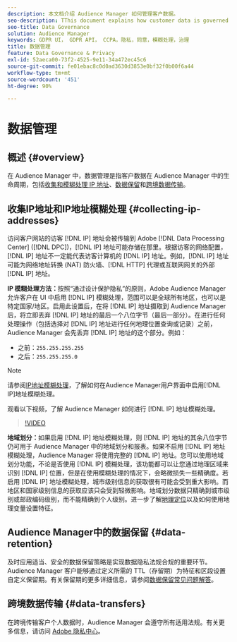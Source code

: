 ```yaml
---
description: 本文档介绍 Audience Manager 如何管理客户数据。
seo-description: TThis document explains how customer data is governed in Audience Manager.
seo-title: Data Governance
solution: Audience Manager
keywords: GDPR UI， GDPR API， CCPA，隐私，同意，模糊处理，治理
title: 数据管理
feature: Data Governance & Privacy
exl-id: 52aeca00-73f2-4525-9e11-34a472ec45c6
source-git-commit: fe01ebac8c0d0ad3630d3853e0bf32f0b00f6a44
workflow-type: tm+mt
source-wordcount: '451'
ht-degree: 90%

---
```


# 数据管理

## 概述 {#overview}

在 Audience Manager 中，数据管理是指客户数据在 Audience Manager 中的生命周期，包括[收集和模糊处理 IP 地址](data-governance.md#collecting-ip-addresses)、[数据保留](data-governance.md#data-retention)和[跨境数据传输](data-governance.md#data-transfers)。

## 收集IP地址和IP地址模糊处理 {#collecting-ip-addresses}

访问客户网站的访客 [!DNL IP] 地址会被传输到 Adobe [!DNL Data Processing Center] ([!DNL DPC])，[!DNL IP] 地址可能存储在那里。根据访客的网络配置，[!DNL IP] 地址不一定能代表访客计算机的 [!DNL IP] 地址。例如，[!DNL IP] 地址可能为网络地址转换 (NAT) 防火墙、[!DNL HTTP] 代理或互联网网关的外部 [!DNL IP] 地址。

**IP 模糊处理方法：**&#x200B;按照“通过设计保护隐私”的原则，Adobe Audience Manager 允许客户在 UI 中启用 [!DNL IP] 模糊处理，范围可以是全球所有地区，也可以是特定国家/地区。启用此设置后，在将 [!DNL IP] 地址摄取到 Audience Manager 后，将立即丢弃 [!DNL IP] 地址的最后一个八位字节（最后一部分）。在进行任何处理操作（包括选择对 [!DNL IP] 地址进行任何地理位置查询或记录）之前，Audience Manager 会先丢弃 [!DNL IP] 地址的这个部分。例如：

* 之前：`255.255.255.255`
* 之后：`255.255.255.0`

>[!NOTE]
>
>请参阅[IP地址模糊处理](../../features/administration/ip-obfuscation.md)，了解如何在Audience Manager用户界面中启用[!DNL IP]地址模糊处理。

观看以下视频，了解 Audience Manager 如何进行 [!DNL IP] 地址模糊处理。

>[!VIDEO](https://video.tv.adobe.com/v/34967?captions=chi_hans)

**地域划分：**&#x200B;如果启用 [!DNL IP] 地址模糊处理，则 [!DNL IP] 地址的其余八位字节仍可用于 Audience Manager 中的地域划分和报表。如果不启用 [!DNL IP] 地址模糊处理，Audience Manager 将使用完整的 [!DNL IP] 地址。您可以使用地域划分功能，不论是否使用 [!DNL IP] 模糊处理，该功能都可以让您通过地理区域来识别 [!DNL IP] 位置，但是在使用模糊处理的情况下，会略微损失一些精确度。若启用 [!DNL IP] 地址模糊处理，城市级别信息的获取很有可能会受到重大影响。而地区和国家级别信息的获取应该只会受到轻微影响。地域划分数据只精确到城市级别或邮政编码级别，而不能精确到个人级别。进一步了解[地理定位](../../features/traits/trait-geotarget-keys.md)以及如何使用地理变量设置特征。

## Audience Manager中的数据保留 {#data-retention}

及时应用适当、安全的数据保留策略是实现数据隐私法规合规的重要环节。Audience Manager 客户能够通过定义所需的 TTL（存留期）为特征和区段设置自定义保留期。有关保留期的更多详细信息，请参阅[数据保留常见问题解答](../../faq/faq-privacy.md)。

## 跨境数据传输 {#data-transfers}

在跨境传输客户个人数据时，Audience Manager 会遵守所有适用法规。有关更多信息，请访问 [Adobe 隐私中心](https://www.adobe.com/cn/privacy/eudatatransfers.html)。
